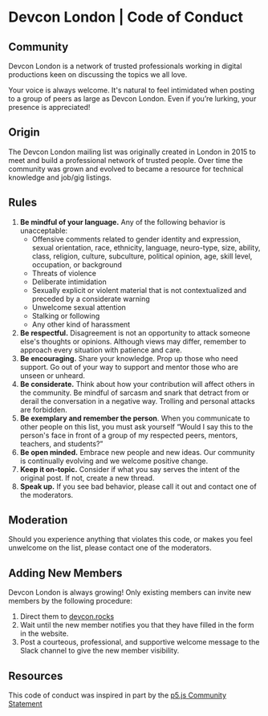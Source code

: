 # Devcon London | Code of Conduct

## Community

Devcon London is a network of trusted professionals working in digital productions keen on discussing the topics we all love.

Your voice is always welcome. It's natural to feel intimidated when posting to a group of peers as large as Devcon London. Even if you’re lurking, your presence is appreciated!

## Origin

The Devcon London mailing list was originally created in London in 2015 to meet and build a professional network of trusted people. Over time the community was grown and evolved to became a resource for technical knowledge and job/gig listings. 

## Rules

1. **Be mindful of your language.** Any of the following behavior is unacceptable:
    - Offensive comments related to gender identity and expression, sexual orientation, race, ethnicity, language, neuro-type, size, ability, class, religion, culture, subculture, political opinion, age, skill level, occupation, or background
    - Threats of violence
    - Deliberate intimidation
    - Sexually explicit or violent material that is not contextualized and preceded by a considerate warning
    - Unwelcome sexual attention
    - Stalking or following
    - Any other kind of harassment
2. **Be respectful.** Disagreement is not an opportunity to attack someone else's thoughts or opinions. Although views may differ, remember to approach every situation with patience and care.
3. **Be encouraging.** Share your knowledge. Prop up those who need support. Go out of your way to support and mentor those who are unseen or unheard.
4. **Be considerate.** Think about how your contribution will affect others in the community. Be mindful of sarcasm and snark that detract from or derail the conversation in a negative way. Trolling and personal attacks are forbidden.
5. **Be exemplary and remember the person**. When you communicate to other people on this list, you must ask yourself “Would I say this to the person's face in front of a group of my respected peers, mentors, teachers, and students?”
6. **Be open minded.** Embrace new people and new ideas. Our community is continually evolving and we welcome positive change.
7. **Keep it on-topic.** Consider if what you say serves the intent of the original post. If not, create a new thread.
8. **Speak up.** If you see bad behavior, please call it out and contact one of the moderators.

## Moderation

Should you experience anything that violates this code, or makes you feel unwelcome on the list, please contact one of the moderators.

## Adding New Members

Devcon London is always growing! Only existing members can invite new members by the following procedure:

1. Direct them to [devcon.rocks](https://devcon.rocks)
2. Wait until the new member notifies you that they have filled in the form in the website.
3. Post a courteous, professional, and supportive welcome message to the Slack channel to give the new member visibility.

## Resources

This code of conduct was inspired in part by the [p5.js Community Statement](https://p5js.org/community/)